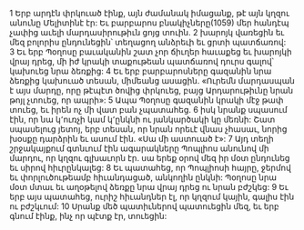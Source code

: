 1 Երբ արդէն փրկուած էինք, այն ժամանակ իմացանք, թէ այն կղզու անունը Մելիտինէ էր: Եւ բարբարոս բնակիչները(1059) մեր հանդէպ չափից աւելի մարդասիրութիւն ցոյց տուին. 2 խարոյկ վառեցին եւ մեզ բոլորիս ընդունեցին՝ տեղացող անձրեւի եւ ցրտի պատճառով: 3 Եւ երբ Պօղոսը բաւականին շատ չոր ճիւղեր հաւաքեց եւ խարոյկի վրայ դրեց, մի իժ կրակի տաքութեան պատճառով դուրս գալով՝ կախուեց նրա ձեռքից: 4 Եւ երբ բարբարոսները գազանին նրա ձեռքից կախուած տեսան, միմեանց ասացին. «Ուրեմն մարդասպան է այս մարդը, որը թէպէտ ծովից փրկուեց, բայց Արդարութիւնը նրան թոյլ չտուեց, որ ապրի»: 5 Ապա Պօղոսը գազանին կրակի մէջ թափ տուեց, եւ իրեն ոչ մի վատ բան չպատահեց. 6 իսկ նրանք սպասում էին, որ նա կ՚ուռչի կամ կ՚ընկնի ու յանկարծակի կը մեռնի: Շատ սպասելուց յետոյ, երբ տեսան, որ նրան որեւէ վնաս չհասաւ, նորից խօսքը դարձրին եւ ասում էին. «Սա մի աստուած է»: 7 Այդ տեղի շրջակայքում գտնւում էին ագարակները Պոպլիոս անունով մի մարդու, որ կղզու գլխաւորն էր. սա երեք օրով մեզ իր մօտ ընդունեց եւ սիրով հիւրընկալեց: 8 Եւ պատահեց, որ Պոպլիոսի հայրը, ջերմով եւ փորլուծութեամբ հիւանդացած, անկողին ընկնի: Պօղոսը նրա մօտ մտաւ եւ աղօթելով ձեռքը նրա վրայ դրեց ու նրան բժշկեց: 9 Եւ երբ այս պատահեց, ուրիշ հիւանդներ էլ, որ կղզում կային, գալիս էին ու բժշկւում: 10 Սրանք մեծ պատիւներով պատուեցին մեզ, եւ երբ գնում էինք, ինչ որ պէտք էր, տուեցին:
